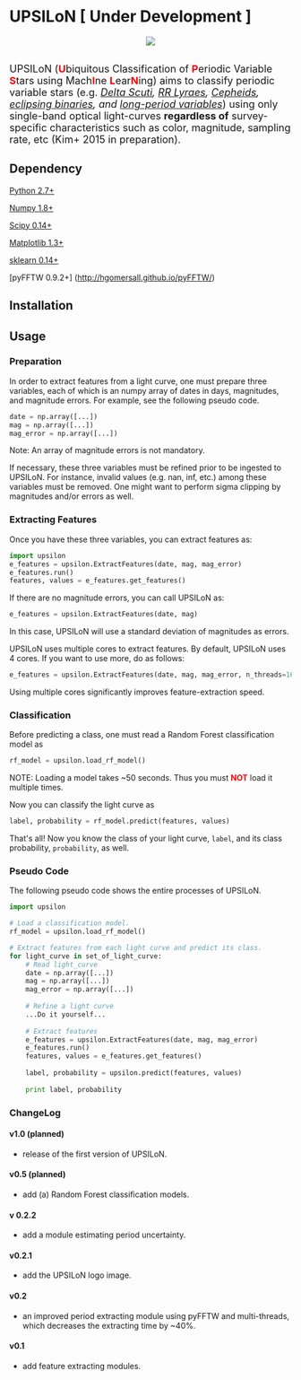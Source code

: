 # UPSILoN [ Under Development ]
<div align="center">
<img src="https://github.com/dwkim78/upsilon/blob/master/UPSILoN.png">
</div><br>

<font size="4">UPSILoN (<font color="red"><b>U</b></font>biquitous Classification 
of <font color="red"><b>P</b></font>eriodic Variable <font color="red"><b>S</b></font>tars 
using Mach<font color="red"><b>I</b></font>ne 
<font color="red"><b>L</b></font>ear<font color="red"><b>N</b></font>ing) 
aims to classify periodic variable stars 
(e.g. *[Delta Scuti](http://en.wikipedia.org/wiki/Delta_Scuti_variable),
[RR Lyraes](http://en.wikipedia.org/wiki/RR_Lyrae_variable),
[Cepheids](http://en.wikipedia.org/wiki/Cepheid_variable),
[eclipsing binaries](http://en.wikipedia.org/wiki/Binary_star#Eclipsing_binaries),
and [long-period variables](http://en.wikipedia.org/wiki/Long-period_variable_star)*) 
using only single-band optical light-curves **regardless of** survey-specific characteristics 
such as color, magnitude, sampling rate, etc (Kim+ 2015 in preparation).</font>


## Dependency
[Python 2.7+](https://www.python.org/)

[Numpy 1.8+](http://www.numpy.org/)
  
[Scipy 0.14+](http://scipy.org/)

[Matplotlib 1.3+](http://matplotlib.sourceforge.net/)

[sklearn 0.14+](http://scikit-learn.org/stable/)

[pyFFTW 0.9.2+] (http://hgomersall.github.io/pyFFTW/)


## Installation


## Usage

### Preparation

In order to extract features from a light curve, one must prepare
three variables, each of which is an numpy array of dates in days, 
magnitudes, and magnitude errors. For example, see the following pseudo code.

```python
date = np.array([...])
mag = np.array([...])
mag_error = np.array([...])
```

Note: An array of magnitude errors is not mandatory. 

If necessary, these three variables must be refined prior to be ingested
to UPSILoN. For instance, invalid values (e.g. nan, inf, etc.) among 
these variables must be removed. One might want to perform
sigma clipping by magnitudes and/or errors as well.

### Extracting Features

Once you have these three variables, you can extract features as:

```python
import upsilon
e_features = upsilon.ExtractFeatures(date, mag, mag_error)
e_features.run()
features, values = e_features.get_features()
```

If there are no magnitude errors, you can call UPSILoN as:
```python
e_features = upsilon.ExtractFeatures(date, mag)
``` 
In this case, UPSILoN will use a standard deviation of magnitudes as errors.

UPSILoN uses multiple cores to extract features. By default, UPSILoN
uses 4 cores. If you want to use more, do as follows:

```python
e_features = upsilon.ExtractFeatures(date, mag, mag_error, n_threads=16)
```

Using multiple cores significantly improves feature-extraction speed.

### Classification

Before predicting a class, 
one must read a Random Forest classification model as
```python
rf_model = upsilon.load_rf_model()
```
NOTE: Loading a model takes ~50 seconds. Thus you must 
<font color="red"><b>NOT</b></font> load it multiple times.

Now you can classify the light curve as

```python
label, probability = rf_model.predict(features, values)
```

That's all! Now you know the class of your light curve, ```label```, 
and its class probability, ```probability```, as well.

### Pseudo Code

The following pseudo code shows the entire processes of UPSILoN.

```python
import upsilon

# Load a classification model.
rf_model = upsilon.load_rf_model()

# Extract features from each light curve and predict its class. 
for light_curve in set_of_light_curve:
    # Read light_curve
    date = np.array([...])
    mag = np.array([...])
    mag_error = np.array([...])
    
    # Refine a light curve
    ...Do it yourself...
    
    # Extract features
    e_features = upsilon.ExtractFeatures(date, mag, mag_error)
    e_features.run()
    features, values = e_features.get_features()
    
    label, probability = upsilon.predict(features, values)
    
    print label, probability
```

### ChangeLog

#### v1.0 (planned)
- release of the first version of UPSILoN.

#### v0.5 (planned)
- add (a) Random Forest classification models.

#### v 0.2.2
- add a module estimating period uncertainty.

#### v0.2.1
- add the UPSILoN logo image.

#### v0.2
- an improved period extracting module using pyFFTW and multi-threads, 
which decreases the extracting time by ~40%.

#### v0.1
- add feature extracting modules.